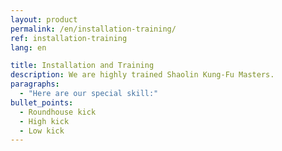 ```yaml
---
layout: product
permalink: /en/installation-training/
ref: installation-training
lang: en

title: Installation and Training
description: We are highly trained Shaolin Kung-Fu Masters.
paragraphs:
  - "Here are our special skill:"
bullet_points:
  - Roundhouse kick
  - High kick
  - Low kick
---
```

